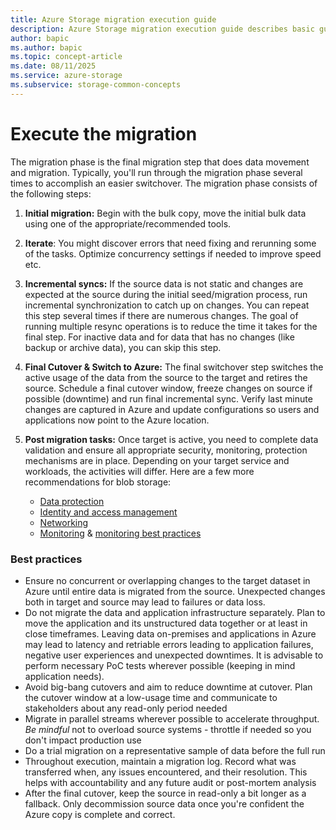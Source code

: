 ```yaml
---
title: Azure Storage migration execution guide
description: Azure Storage migration execution guide describes basic guidance for storage migration execution stages
author: bapic
ms.author: bapic
ms.topic: concept-article 
ms.date: 08/11/2025
ms.service: azure-storage
ms.subservice: storage-common-concepts
---
```

# Execute the migration

The migration phase is the final migration step that does data movement and migration. Typically, you'll run through the migration phase several times to accomplish an easier switchover. The migration phase consists of the following steps:

1. **Initial migration:** Begin with the bulk copy, move the initial bulk data using one of the appropriate/recommended tools.
2. **Iterate**: You might discover errors that need fixing and rerunning some of the tasks. Optimize concurrency settings if needed to improve speed etc.
3. **Incremental syncs:** If the source data is not static and changes are expected at the source during the initial seed/migration process, run incremental synchronization to catch up on changes. You can repeat this step several times if there are numerous changes. The goal of running multiple resync operations is to reduce the time it takes for the final step. For inactive data and for data that has no changes (like backup or archive data), you can skip this step.
4. **Final Cutover & Switch to Azure:**  The final switchover step switches the active usage of the data from the source to the target and retires the source. Schedule a final cutover window, freeze changes on source if possible (downtime) and run final incremental sync. Verify last minute changes are captured in Azure and update configurations so users and applications now point to the Azure location.
5. **Post migration tasks:** Once target is active, you need to complete data validation and ensure all appropriate security, monitoring, protection mechanisms are in place. Depending on your target service and workloads, the activities will differ. Here are a few more recommendations for blob storage:

    - [Data protection](/azure/storage/blobs/security-recommendations)
    - [Identity and access management](/azure/storage/blobs/security-recommendations)
    - [Networking](/azure/storage/blobs/security-recommendations)
    - [Monitoring](/azure/storage/blobs/monitor-blob-storage) & [monitoring best practices](/azure/storage/blobs/blob-storage-monitoring-scenarios)

### Best practices

* Ensure no concurrent or overlapping changes to the target dataset in Azure until entire data is migrated from the source. Unexpected changes both in target and source may lead to failures or data loss. 
* Do not migrate the data and application infrastructure separately. Plan to move the application and its unstructured data together or at least in close timeframes. Leaving data on-premises and applications in Azure may lead to latency and retriable errors leading to application failures, negative user experiences and unexpected downtimes. It is advisable to perform necessary PoC tests wherever possible (keeping in mind application needs).
* Avoid big-bang cutovers and aim to reduce downtime at cutover. Plan the cutover window at a low-usage time and communicate to stakeholders about any read-only period needed
* Migrate in parallel streams wherever possible to accelerate throughput. *Be mindful* not to overload source systems - throttle if needed so you don't impact production use
* Do a trial migration on a representative sample of data before the full run
* Throughout execution, maintain a migration log. Record what was transferred when, any issues encountered, and their resolution. This helps with accountability and any future audit or post-mortem analysis
* After the final cutover, keep the source in read-only a bit longer as a fallback. Only decommission source data once you're confident the Azure copy is complete and correct.